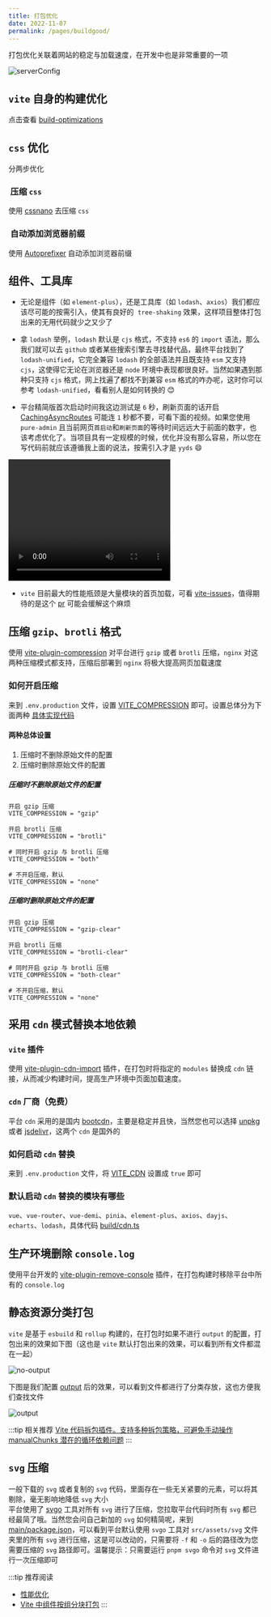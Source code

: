 ```yaml
---
title: 打包优化
date: 2022-11-07
permalink: /pages/buildgood/
---
```


打包优化关联着网站的稳定与加载速度，在开发中也是非常重要的一项

![serverConfig](~@alias/img/watermarks/buildgood.jpg)

## `vite` 自身的构建优化

点击查看 [build-optimizations](https://cn.vitejs.dev/guide/features.html#build-optimizations) <Badge text="vite官方文档"/>

## `css` 优化

分两步优化

### ​ 压缩 `css`

使用 [cssnano](/pages/tailwindcss/#cssnano) 去压缩 `css`

### ​ 自动添加浏览器前缀

使用 [Autoprefixer](/pages/tailwindcss/#autoprefixer) 自动添加浏览器前缀

## 组件、工具库

- 无论是组件（如 `element-plus`），还是工具库（如 `lodash`、`axios`）我们都应该尽可能的按需引入，使其有良好的  `tree-shaking` 效果，这样项目整体打包出来的无用代码就少之又少了

- 拿 `lodash` 举例，`lodash` 默认是 `cjs` 格式，不支持 `es6` 的 `import` 语法，那么我们就可以去 `github` 或者某些搜索引擎去寻找替代品，最终平台找到了 `lodash-unified`，它完全兼容 `lodash` 的全部语法并且既支持 `esm` 又支持 `cjs`，这使得它无论在浏览器还是 `node` 环境中表现都很良好。当然如果遇到那种只支持 `cjs` 格式，网上找遍了都找不到兼容 `esm` 格式的咋办呢，这时你可以参考 `lodash-unified`，看看别人是如何转换的 😊

- 平台精简版首次启动时间我这边测试是 `6` 秒，刷新页面的话开启 [CachingAsyncRoutes](https://gitee.com/yiming_chang/pure-admin-thin/blob/main/public/serverConfig.json#L19) 可能连 `1` 秒都不要，可看下面的视频。如果您使用 `pure-admin` 且当前网页`首启动`和`刷新页面`的等待时间远远大于前面的数字，也该考虑优化了。当项目具有一定规模的时候，优化并没有那么容易，所以您在写代码前就应该遵循我上面的说法，按需引入才是 `yyds` 😄
<video width="320" height="240" controls>
  <source :src="$withBase('/video/start.mov')" type="video/mp4">
</video>

- `vite` 目前最大的性能瓶颈是大量模块的首页加载，可看 [vite-issues](https://github.com/vitejs/vite/issues/1309#issue-777569758)，值得期待的是这个 [pr](https://github.com/vitejs/vite/pull/10671) 可能会缓解这个麻烦

## 压缩 `gzip`、`brotli` 格式

使用 [vite-plugin-compression](https://github.com/vbenjs/vite-plugin-compression) 对平台进行 `gzip` 或者 `brotli` 压缩，`nginx` 对这两种压缩模式都支持，压缩后部署到 `nginx` 将极大提高网页加载速度

### 如何开启压缩

来到 `.env.production` 文件，设置 [VITE_COMPRESSION](https://gitee.com/yiming_chang/pure-admin-thin/blob/main/.env.production#L19) 即可。设置总体分为下面两种 [具体实现代码](https://gitee.com/yiming_chang/pure-admin-thin/blob/main/build/compress.ts)

#### 两种总体设置

1. 压缩时不删除原始文件的配置
2. 压缩时删除原始文件的配置

##### 压缩时不删除原始文件的配置

```.env.production
开启 gzip 压缩
VITE_COMPRESSION = "gzip"

开启 brotli 压缩
VITE_COMPRESSION = "brotli"

# 同时开启 gzip 与 brotli 压缩
VITE_COMPRESSION = "both"

# 不开启压缩，默认
VITE_COMPRESSION = "none"
```

##### 压缩时删除原始文件的配置

```.env.production
开启 gzip 压缩
VITE_COMPRESSION = "gzip-clear"

开启 brotli 压缩
VITE_COMPRESSION = "brotli-clear"

# 同时开启 gzip 与 brotli 压缩
VITE_COMPRESSION = "both-clear"

# 不开启压缩，默认
VITE_COMPRESSION = "none"
```

## 采用 `cdn` 模式替换本地依赖

### `vite` 插件

使用 [vite-plugin-cdn-import](https://github.com/MMF-FE/vite-plugin-cdn-import/blob/master/README.zh-CN.md) 插件，在打包时将指定的 `modules` 替换成 `cdn` 链接，从而减少构建时间，提高生产环境中页面加载速度。

### `cdn` 厂商（免费）

平台 `cdn` 采用的是国内 [bootcdn](https://www.bootcdn.cn)，主要是稳定并且快，当然您也可以选择 [unpkg](https://unpkg.com) 或者 [jsdelivr](https://www.jsdelivr.com)，这两个 `cdn` 是国外的

### 如何启动 `cdn` 替换

来到 `.env.production` 文件，将 [VITE_CDN](https://gitee.com/yiming_chang/pure-admin-thin/blob/main/.env.production#L14) 设置成 `true` 即可

### 默认启动 `cdn` 替换的模块有哪些

`vue`、`vue-router`、`vue-demi`、`pinia`、`element-plus`、`axios`、`dayjs`、`echarts`、`lodash`，具体代码 [build/cdn.ts](https://gitee.com/yiming_chang/pure-admin-thin/blob/main/build/cdn.ts)

## 生产环境删除 `console.log`

使用平台开发的 [vite-plugin-remove-console](https://github.com/xiaoxian521/vite-plugin-remove-console) 插件，在打包构建时移除平台中所有的 `console.log`

## 静态资源分类打包

`vite` 是基于 `esbuild` 和 `rollup` 构建的，在打包时如果不进行 `output` 的配置，打包出来的效果如下图（这也是 `vite` 默认打包出来的效果，可以看到所有文件都混在一起）

![no-output](~@alias/img/build/no-output.jpg)

下图是我们配置 [output](https://gitee.com/yiming_chang/pure-admin-thin/blob/main/vite.config.ts#L73-83) 后的效果，可以看到文件都进行了分类存放，这也方便我们查找文件

![output](~@alias/img/build/output.jpg)

:::tip 相关推荐
[Vite 代码拆包插件。支持多种拆包策略，可避免手动操作 manualChunks 潜在的循环依赖问题](https://github.com/sanyuan0704/vite-plugin-chunk-split/blob/master/README-CN.md)
:::

## `svg` 压缩

一般下载的 `svg` 或者复制的 `svg` 代码，里面存在一些无关紧要的元素，可以将其剔除，毫无影响地降低 `svg` 大小  
平台使用了 [svgo](https://www.npmjs.com/package/svgo) 工具对所有 `svg` 进行了压缩，您拉取平台代码时所有 `svg` 都已经最简了哦。当然您会问自己新加的 `svg` 如何精简呢，来到 [main/package.json](https://gitee.com/yiming_chang/pure-admin-thin/blob/main/package.json#L14)，可以看到平台默认使用 `svgo` 工具对 `src/assets/svg` 文件夹里的所有 `svg` 进行压缩，这是可以改动的，只需要将 `-f` 和 `-o` 后的路径改为您需要压缩的 `svg` 路径即可。温馨提示：只需要运行 `pnpm svgo` 命令对 `svg` 文件进行一次压缩即可

:::tip 推荐阅读

- [性能优化](https://cn.vuejs.org/guide/best-practices/performance.html) <Badge text="vue文档"/>
- [Vite 中组件按组分块打包](https://router.vuejs.org/zh/guide/advanced/lazy-loading.html#%E4%BD%BF%E7%94%A8-vite) <Badge text="vue-router文档"/>
  :::
